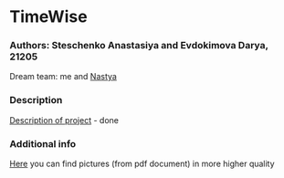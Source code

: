 # TimeWise  
### Authors: Steschenko Anastasiya and Evdokimova Darya, 21205  
Dream team: me and [Nastya](https://github.com/nastyasteshchenko)  


### Description  
[Description of project](https://github.com/DaryaEvd/OOAD/blob/main/documents/OOAD_TimeWise.pdf) - done  

### Additional info  
[Here](https://github.com/DaryaEvd/OOAD/tree/main/pictures) you can find pictures (from pdf document) in more higher quality 
